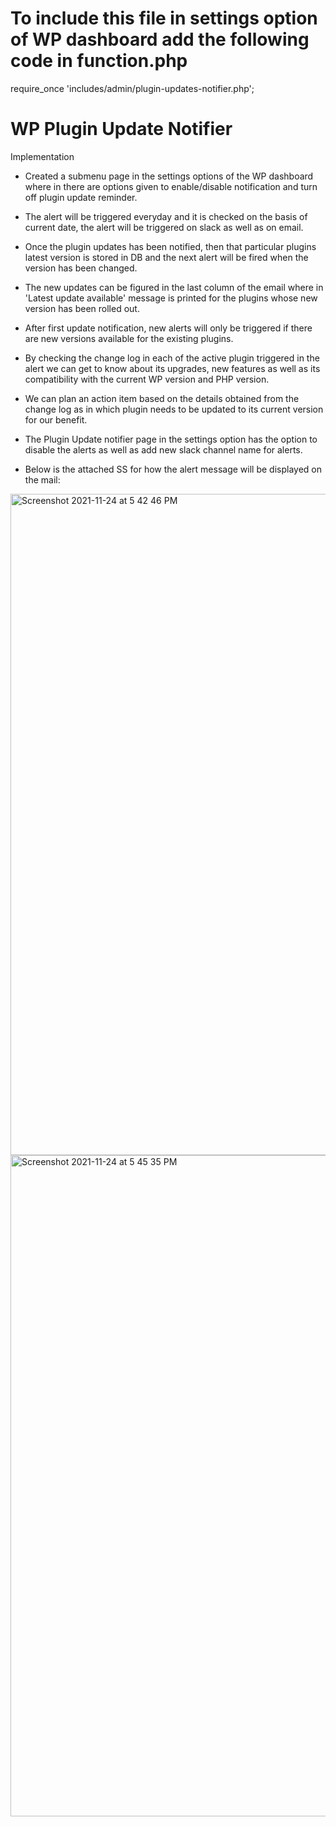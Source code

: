 
# To include this file in settings option of WP dashboard add the following code in function.php

require_once 'includes/admin/plugin-updates-notifier.php';


# WP Plugin Update Notifier

Implementation

- Created a submenu page in the settings options of the WP dashboard where in there are options given to enable/disable notification and turn off plugin update reminder.

- The alert will be triggered everyday and it is checked on the basis of current date, the alert will be triggered on slack as well as on email.

- Once the plugin updates has been notified, then that particular plugins latest version is stored in DB and the next alert will be fired when the version has been changed.

- The new updates can be figured in the last column of the email where in 'Latest update available' message is printed for the plugins whose new version has been rolled out.

- After first update notification, new alerts will only be triggered if there are new versions available for the existing plugins.

- By checking the change log in each of the active plugin triggered in the alert we can get to know about its upgrades, new features as well as its compatibility with the current WP version and PHP version.

- We can plan an action item based on the details obtained from the change log as in which plugin needs to be updated to its current version for our benefit.

- The Plugin Update notifier page in the settings option has the option to disable the alerts as well as add new slack channel name for alerts.

- Below is the attached SS for how the alert message will be displayed on the mail:

<img width="1058" alt="Screenshot 2021-11-24 at 5 42 46 PM" src="https://user-images.githubusercontent.com/17512774/143236364-68bbbe8f-d3cf-4a8f-9591-1e4b8212cf25.png"><img width="1058" alt="Screenshot 2021-11-24 at 5 45 35 PM" src="https://user-images.githubusercontent.com/17512774/143236757-67725618-cfc4-43ec-b783-9c14db43a407.png">

